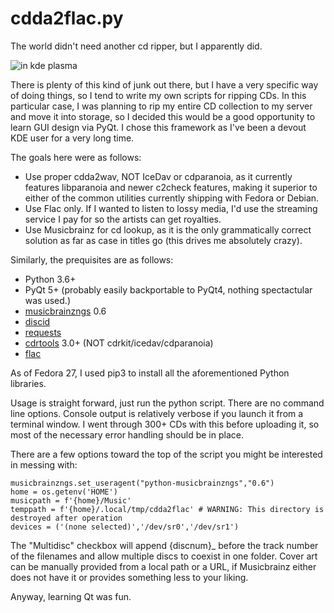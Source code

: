 # cdda2flac.py
The world didn't need another cd ripper, but I apparently did.

![in kde plasma](https://www.blakedrinks.beer/github-images/cdda2flac.png)

There is plenty of this kind of junk out there, but I have a very specific way of doing things, so I tend to write my own scripts for ripping CDs. In this particular case, I was planning to rip my entire CD collection to my server and move it into storage, so I decided this would be a good opportunity to learn GUI design via PyQt. I chose this framework as I've been a devout KDE user for a very long time.

The goals here were as follows:
* Use proper cdda2wav, NOT IceDav or cdparanoia, as it currently features libparanoia and newer c2check features, making it superior to either of the common utilities currently shipping with Fedora or Debian.
* Use Flac only. If I wanted to listen to lossy media, I'd use the streaming service I pay for so the artists can get royalties.
* Use Musicbrainz for cd lookup, as it is the only grammatically correct solution as far as case in titles go (this drives me absolutely crazy).

Similarly, the prequisites are as follows:
* Python 3.6+
* PyQt 5+ (probably easily backportable to PyQt4, nothing spectactular was used.)
* [musicbrainzngs](http://python-musicbrainzngs.readthedocs.io/en/v0.6/) 0.6
* [discid](https://pypi.python.org/pypi/discid)
* [requests](http://docs.python-requests.org/en/master/)
* [cdrtools](http://cdrtools.sourceforge.net/private/cdrecord.html) 3.0+ (NOT cdrkit/icedav/cdparanoia)
* [flac](http://www.xiph.org/flac/)

As of Fedora 27, I used pip3 to install all the aforementioned Python libraries.

Usage is straight forward, just run the python script. There are no command line options. Console output is relatively verbose if you launch it from a terminal window. I went through 300+ CDs with this before uploading it, so most of the necessary error handling should be in place.

There are a few options toward the top of the script you might be interested in messing with:

    musicbrainzngs.set_useragent("python-musicbrainzngs","0.6")
    home = os.getenv('HOME') 
    musicpath = f'{home}/Music'
    temppath = f'{home}/.local/tmp/cdda2flac' # WARNING: This directory is destroyed after operation 
    devices = ('(none selected)','/dev/sr0','/dev/sr1')

The "Multidisc" checkbox will append {discnum}_ before the track number of the filenames and allow multiple discs to coexist in one folder. Cover art can be manually provided from a local path or a URL, if Musicbrainz either does not have it or provides something less to your liking. 

Anyway, learning Qt was fun. 
